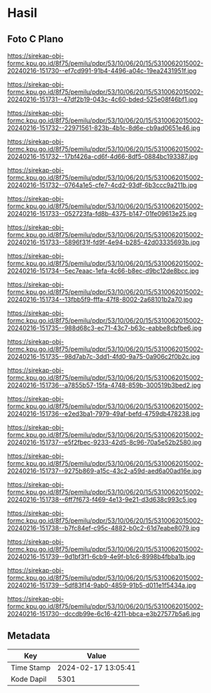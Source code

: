 # Hasil

## Foto C Plano

https://sirekap-obj-formc.kpu.go.id/8f75/pemilu/pdpr/53/10/06/20/15/5310062015002-20240216-151730--ef7cd991-91b4-4496-a04c-19ea2431951f.jpg

https://sirekap-obj-formc.kpu.go.id/8f75/pemilu/pdpr/53/10/06/20/15/5310062015002-20240216-151731--47df2b19-043c-4c60-bded-525e08f46bf1.jpg

https://sirekap-obj-formc.kpu.go.id/8f75/pemilu/pdpr/53/10/06/20/15/5310062015002-20240216-151732--22971561-823b-4b1c-8d6e-cb9ad0651e46.jpg

https://sirekap-obj-formc.kpu.go.id/8f75/pemilu/pdpr/53/10/06/20/15/5310062015002-20240216-151732--17bf426a-cd6f-4d66-8df5-0884bc193387.jpg

https://sirekap-obj-formc.kpu.go.id/8f75/pemilu/pdpr/53/10/06/20/15/5310062015002-20240216-151732--0764a1e5-cfe7-4cd2-93df-6b3ccc9a211b.jpg

https://sirekap-obj-formc.kpu.go.id/8f75/pemilu/pdpr/53/10/06/20/15/5310062015002-20240216-151733--052723fa-fd8b-4375-b147-01fe09613e25.jpg

https://sirekap-obj-formc.kpu.go.id/8f75/pemilu/pdpr/53/10/06/20/15/5310062015002-20240216-151733--5896f31f-fd9f-4e94-b285-42d03335693b.jpg

https://sirekap-obj-formc.kpu.go.id/8f75/pemilu/pdpr/53/10/06/20/15/5310062015002-20240216-151734--5ec7eaac-1efa-4c66-b8ec-d9bc12de8bcc.jpg

https://sirekap-obj-formc.kpu.go.id/8f75/pemilu/pdpr/53/10/06/20/15/5310062015002-20240216-151734--13fbb5f9-fffa-47f8-8002-2a68101b2a70.jpg

https://sirekap-obj-formc.kpu.go.id/8f75/pemilu/pdpr/53/10/06/20/15/5310062015002-20240216-151735--988d68c3-ec71-43c7-b63c-eabbe8cbfbe6.jpg

https://sirekap-obj-formc.kpu.go.id/8f75/pemilu/pdpr/53/10/06/20/15/5310062015002-20240216-151735--98d7ab7c-3dd1-4fd0-9a75-0a906c2f0b2c.jpg

https://sirekap-obj-formc.kpu.go.id/8f75/pemilu/pdpr/53/10/06/20/15/5310062015002-20240216-151736--a7855b57-15fa-4748-859b-300519b3bed2.jpg

https://sirekap-obj-formc.kpu.go.id/8f75/pemilu/pdpr/53/10/06/20/15/5310062015002-20240216-151736--e2ed3ba1-7979-49af-befd-4759db478238.jpg

https://sirekap-obj-formc.kpu.go.id/8f75/pemilu/pdpr/53/10/06/20/15/5310062015002-20240216-151737--e5f2fbec-9233-42d5-8c96-70a5e52b2580.jpg

https://sirekap-obj-formc.kpu.go.id/8f75/pemilu/pdpr/53/10/06/20/15/5310062015002-20240216-151737--9275b869-a15c-43c2-a59d-aed6a00ad16e.jpg

https://sirekap-obj-formc.kpu.go.id/8f75/pemilu/pdpr/53/10/06/20/15/5310062015002-20240216-151738--6ff7f673-f469-4e13-9e21-d3d638c993c5.jpg

https://sirekap-obj-formc.kpu.go.id/8f75/pemilu/pdpr/53/10/06/20/15/5310062015002-20240216-151738--b7fc84ef-c95c-4882-b0c2-61d7eabe8079.jpg

https://sirekap-obj-formc.kpu.go.id/8f75/pemilu/pdpr/53/10/06/20/15/5310062015002-20240216-151739--9d1bf3f1-6cb9-4e9f-b1c6-8998b4fbba1b.jpg

https://sirekap-obj-formc.kpu.go.id/8f75/pemilu/pdpr/53/10/06/20/15/5310062015002-20240216-151739--5df83f14-9ab0-4859-91b5-d011e1f5434a.jpg

https://sirekap-obj-formc.kpu.go.id/8f75/pemilu/pdpr/53/10/06/20/15/5310062015002-20240216-151730--dccdb99e-6c16-4211-bbca-e3b27577b5a6.jpg


## Metadata

| Key        | Value               |
| ---------- | ------------------- |
| Time Stamp | 2024-02-17 13:05:41 |
| Kode Dapil | 5301                |



